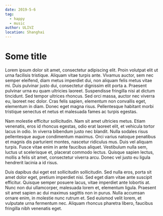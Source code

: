 ```yaml
---
date: 2019-5-6
tag:
  - happy
  - music
author: ULIVZ
location: Shanghai
---
```


# Some title

Lorem ipsum dolor sit amet, consectetur adipiscing elit. Proin volutpat elit ut urna facilisis tristique. Aliquam vitae turpis ante. Vivamus auctor, sem nec semper eleifend, diam metus imperdiet dui, non aliquam felis metus vitae mi. Duis pulvinar justo dui, consectetur dignissim elit porta a. Praesent pulvinar urna eu quam ultricies laoreet. Suspendisse fringilla nisi at dictum tincidunt. Sed tempor ultrices rhoncus. Sed orci massa, auctor nec viverra eu, laoreet nec dolor. Cras felis sapien, elementum non convallis eget, elementum in diam. Donec eget magna risus. Pellentesque habitant morbi tristique senectus et netus et malesuada fames ac turpis egestas.

Nam molestie efficitur sollicitudin. Nam sit amet ultricies metus. Etiam venenatis, eros id rhoncus egestas, odio erat laoreet elit, et vehicula tortor lacus in odio. In viverra bibendum justo nec blandit. Nulla sodales risus pellentesque augue condimentum maximus. Orci varius natoque penatibus et magnis dis parturient montes, nascetur ridiculus mus. Duis vel aliquam turpis. Fusce vitae enim in ante faucibus aliquet. Vestibulum nulla sem, luctus ut scelerisque et, placerat commodo lectus. Quisque sapien lectus, mollis a felis sit amet, consectetur viverra arcu. Donec vel justo eu ligula hendrerit lacinia a id risus.

Duis dapibus dui eget est sollicitudin sollicitudin. Sed nulla eros, porta sit amet dolor eget, pretium imperdiet nisi. Sed eget diam vitae ante suscipit efficitur. Quisque semper posuere lacus, vitae imperdiet ante lobortis at. Nunc non dui ullamcorper, malesuada lorem et, elementum ligula. Praesent sit amet sapien ac dui maximus sagittis non in purus. Nulla accumsan ornare enim, in molestie nunc rutrum et. Sed euismod velit lorem, et vulputate urna fermentum nec. Aliquam rhoncus pharetra libero, faucibus fringilla nibh venenatis eget.
